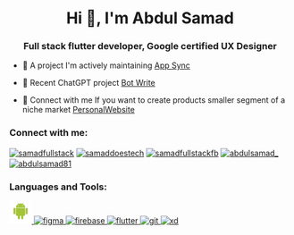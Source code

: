 <h1 align="center">Hi 👋, I'm Abdul Samad</h1>
<h3 align="center">Full stack flutter developer, Google certified UX Designer</h3>

- 🔭 A project I'm actively maintaining [App Sync](https://bit.ly/appsync1)

- 👯 Recent ChatGPT project [Bot Write](https://bit.ly/botwrite)

- 🤝 Connect with me If you want to create products smaller segment of a niche market [PersonalWebsite](https://bit.ly/samadweb)

<h3 align="left">Connect with me:</h3>
<p align="left">
<a href="https://twitter.com/samadfullstack" target="blank"><img align="center" src="https://raw.githubusercontent.com/rahuldkjain/github-profile-readme-generator/master/src/images/icons/Social/twitter.svg" alt="samadfullstack" height="30" width="40" /></a>
<a href="https://linkedin.com/in/samaddoestech" target="blank"><img align="center" src="https://raw.githubusercontent.com/rahuldkjain/github-profile-readme-generator/master/src/images/icons/Social/linked-in-alt.svg" alt="samaddoestech" height="30" width="40" /></a>
<a href="https://fb.com/samadfullstackfb" target="blank"><img align="center" src="https://raw.githubusercontent.com/rahuldkjain/github-profile-readme-generator/master/src/images/icons/Social/facebook.svg" alt="samadfullstackfb" height="30" width="40" /></a>
<a href="https://dribbble.com/abdulsamad_" target="blank"><img align="center" src="https://raw.githubusercontent.com/rahuldkjain/github-profile-readme-generator/master/src/images/icons/Social/dribbble.svg" alt="abdulsamad_" height="30" width="40" /></a>
<a href="https://www.behance.net/abdulsamad81" target="blank"><img align="center" src="https://raw.githubusercontent.com/rahuldkjain/github-profile-readme-generator/master/src/images/icons/Social/behance.svg" alt="abdulsamad81" height="30" width="40" /></a>
</p>

<h3 align="left">Languages and Tools:</h3>
<p align="left"> <a href="https://developer.android.com" target="_blank" rel="noreferrer"> <img src="https://raw.githubusercontent.com/devicons/devicon/master/icons/android/android-original-wordmark.svg" alt="android" width="40" height="40"/> </a> <a href="https://www.figma.com/" target="_blank" rel="noreferrer"> <img src="https://www.vectorlogo.zone/logos/figma/figma-icon.svg" alt="figma" width="40" height="40"/> </a> <a href="https://firebase.google.com/" target="_blank" rel="noreferrer"> <img src="https://www.vectorlogo.zone/logos/firebase/firebase-icon.svg" alt="firebase" width="40" height="40"/> </a> <a href="https://flutter.dev" target="_blank" rel="noreferrer"> <img src="https://www.vectorlogo.zone/logos/flutterio/flutterio-icon.svg" alt="flutter" width="40" height="40"/> </a> <a href="https://git-scm.com/" target="_blank" rel="noreferrer"> <img src="https://www.vectorlogo.zone/logos/git-scm/git-scm-icon.svg" alt="git" width="40" height="40"/> </a> <a href="https://www.adobe.com/products/xd.html" target="_blank" rel="noreferrer"> <img src="https://cdn.worldvectorlogo.com/logos/adobe-xd.svg" alt="xd" width="40" height="40"/> </a> </p>
